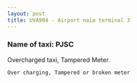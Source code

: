 ```yaml
---
layout: post
title: UVA904 - Airport naia terminal 3
---
```


### Name of taxi: PJSC 

Overcharged taxi, Tampered Meter.

```Over charging, Tampered or broken meter```
